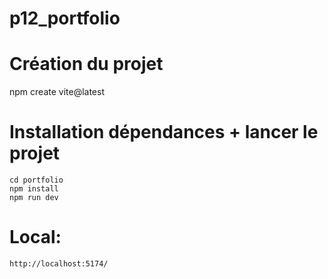 # p12_portfolio

# Création du projet

npm create vite@latest

# Installation dépendances + lancer le projet

    cd portfolio
    npm install
    npm run dev

# Local:

    http://localhost:5174/
